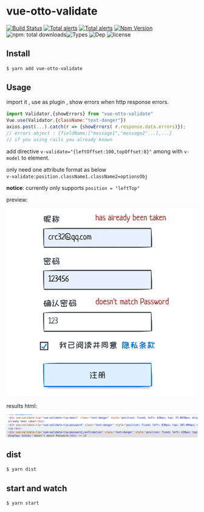 # vue-otto-validate
[![Build Status](https://travis-ci.org/bung87/vue-otto-validate.svg?branch=master)](https://travis-ci.org/bung87/vue-otto-validate)  [![Total alerts](https://img.shields.io/lgtm/alerts/g/bung87/vue-otto-validate.svg?logo=lgtm&logoWidth=18)](https://lgtm.com/projects/g/bung87/vue-otto-validate/alerts/)
[![Total alerts](https://img.shields.io/lgtm/alerts/g/bung87/vue-otto-validate.svg?logo=lgtm&logoWidth=18)](https://lgtm.com/projects/g/bung87/vue-otto-validate/alerts/) [![Npm Version](https://badgen.net/npm/v/vue-otto-validate)](https://www.npmjs.com/package/vue-otto-validate)  ![npm: total downloads](https://badgen.net/npm/dt/vue-otto-validate)![Types](https://badgen.net/npm/types/vue-otto-validate) ![Dep](https://badgen.net/david/dep/bung87/vue-otto-validate) ![license](https://badgen.net/npm/license/vue-otto-validate)

## Install

```sh
$ yarn add vue-otto-validate
```
## Usage  
import it , use as plugin , show errors when http response errors.
```js
import Validator,{showErrors} from "vue-otto-validate"
Vue.use(Validator,{className:"text-danger"})
axios.post(...).catch(r => {showErrors( r.response.data.errors)});
// errors object : {fieldName:["message1","message2"...],...}
// if you using rails you already known
```
add directive `v-validate="{leftOffset:100,topOffset:8}"` among with `v-model` to element.  

only need one attribute format as below  
`v-validate:position.className1.className2=optionsObj`  

__notice__: currently only supports `position = "leftTop"`  

preview:

![preview](media/preview.min.png)

results html:

![html](media/html.min.png)

## dist

```sh
$ yarn dist
```

## start and watch

```sh
$ yarn start
```
